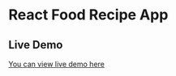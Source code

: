 # React Food Recipe App


## Live Demo

[You can view live demo here](https://react-food-recipe-app-theta.vercel.app/)